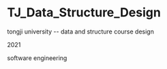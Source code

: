# TJ_Data_Structure_Design
 tongji university -- data and structure course design

2021

software engineering

